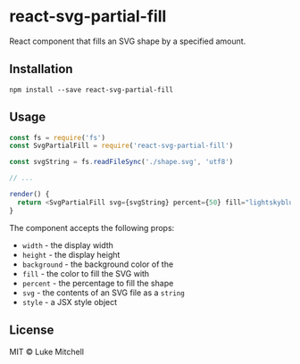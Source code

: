 # react-svg-partial-fill

React component that fills an SVG shape by a specified amount.

## Installation

```
npm install --save react-svg-partial-fill
```

## Usage

```js
const fs = require('fs')
const SvgPartialFill = require('react-svg-partial-fill')

const svgString = fs.readFileSync('./shape.svg', 'utf8')

// ...

render() {
  return <SvgPartialFill svg={svgString} percent={50} fill="lightskyblue" />
}
```

The component accepts the following props:

* `width` - the display width
* `height` - the display height
* `background` - the background color of the
* `fill` - the color to fill the SVG with
* `percent` - the percentage to fill the shape
* `svg` - the contents of an SVG file as a `string`
* `style` - a JSX style object

## License

MIT © Luke Mitchell
